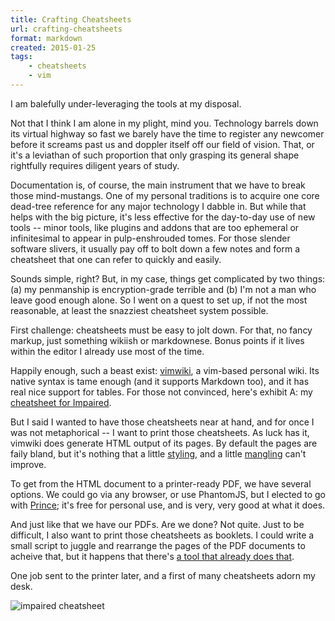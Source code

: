 ```yaml
---
title: Crafting Cheatsheets
url: crafting-cheatsheets
format: markdown
created: 2015-01-25
tags:
    - cheatsheets
    - vim
---
```


I am balefully under-leveraging the tools at my disposal. 

Not that I think I am alone in my plight, mind you. Technology barrels down
its virtual highway so fast we barely have the time to register any newcomer
before it screams past us and doppler itself off our field of vision. That, or
it's a leviathan of such proportion that only grasping its general shape  
rightfully requires diligent years of study.

Documentation is, of course, the main instrument that we have to break those
mind-mustangs. One of my personal traditions is to acquire one core dead-tree 
reference for any major technology I dabble in. But while that helps with the
big picture, it's less effective for the day-to-day use of new tools --
minor tools, like plugins and addons that are too ephemeral or infinitesimal 
to appear in pulp-enshrouded tomes. For those slender software slivers,
it usually pay off to bolt down a few notes and form a cheatsheet that one can
refer to quickly and easily.

Sounds simple, right? But, in my case, things get complicated by two things:
(a) my penmanship is encryption-grade terrible and (b) I'm not a man who leave
good enough alone. So I went on a quest to set up, if not the most reasonable, 
at least the snazziest cheatsheet system possible.

First challenge: cheatsheets must be easy to jolt down. For that, no fancy 
markup, just something wikiish or markdownese. Bonus points if it
lives within the editor I already use most of the time. 

Happily enough, such a
beast exist: [vimwiki](https://github.com/vimwiki/vimwiki), a vim-based 
personal wiki. Its native syntax is tame enough (and it supports Markdown
too), and it has real nice support for tables. For those not convinced, here's
exhibit A: my [cheatsheet for
Impaired](https://raw.githubusercontent.com/yanick/environment/master/cheatsheets/src/vim/unimpaired.wiki).

But I said I wanted to have those cheatsheets near at hand, and for once I was
not metaphorical -- I want to print those cheatsheets. As luck has it, vimwiki
does generate HTML output of its pages. By default the pages are faily bland,
but it's nothing that a little [styling](https://github.com/yanick/environment/blob/master/cheatsheets/html/style.css), 
and a little [mangling](https://github.com/yanick/environment/blob/master/cheatsheets/html/tweaks.js)
can't improve.

To get from the HTML document to a printer-ready PDF, we have several options.
We could go via any browser, or use PhantomJS, but I elected to go with 
[Prince](http://www.princexml.com/); it's free for personal use, and is very,
very good at what it does.

And just like that we have our PDFs. Are we done? Not quite. Just to be difficult, I 
also want to
print those cheatsheets as booklets. I could write a small script to juggle
and rearrange
the pages of the PDF documents to acheive that, but it happens that 
there's [a tool that already does that](http://pdfbooklet.sourceforge.net/).

One job sent to the  printer later, and a first of many cheatsheets 
adorn my desk.

![impaired cheatsheet](__ENTRY_DIR__/cheatsheet.jpg)

